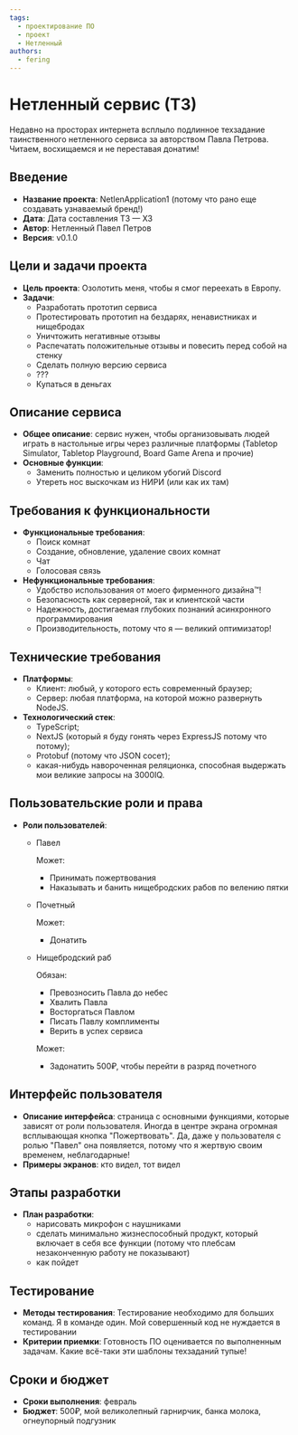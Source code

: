 ```yaml
---
tags:
  - проектирование ПО
  - проект
  - Нетленный
authors:
  - fering
---
```

# Нетленный сервис (ТЗ)

Недавно на просторах интернета всплыло подлинное техзадание таинственного нетленного сервиса за авторством Павла Петрова. Читаем, восхищаемся и не переставая донатим!

<!-- truncate -->

## Введение

* **Название проекта**: NetlenApplication1 (потому что рано еще создавать узнаваемый бренд!)
* **Дата**: Дата составления ТЗ — ХЗ
* **Автор**: Нетленный Павел Петров
* **Версия**: v0.1.0

## Цели и задачи проекта

* **Цель проекта**: Озолотить меня, чтобы я смог переехать в Европу.
* **Задачи**:
  * Разработать прототип сервиса
  * Протестировать прототип на бездарях, ненавистниках и нищебродах
  * Уничтожить негативные отзывы
  * Распечатать положительные отзывы и повесить перед собой на стенку
  * Сделать полную версию сервиса
  * ???
  * Купаться в деньгах

## Описание сервиса

* **Общее описание**: сервис нужен, чтобы организовывать людей играть в настольные игры через различные платформы (Tabletop Simulator, Tabletop Playground, Board Game Arena и прочие)
* **Основные функции**:
  * Заменить полностью и целиком убогий Discord
  * Утереть нос выскочкам из НИРИ (или как их там)

## Требования к функциональности

* **Функциональные требования**:
  * Поиск комнат
  * Создание, обновление, удаление своих комнат
  * Чат
  * Голосовая связь
* **Нефункциональные требования**:
  * Удобство использования от моего фирменного дизайна:tm:!
  * Безопасность как серверной, так и клиентской части
  * Надежность, достигаемая глубоких познаний асинхронного программирования
  * Производительность, потому что я — великий оптимизатор!

## Технические требования

* **Платформы**:
  * Клиент: любый, у которого есть современный браузер;
  * Сервер: любая платформа, на которой можно развернуть NodeJS.
* **Технологический стек**:
  * TypeScript;
  * NextJS (который я буду гонять через ExpressJS потому что потому);
  * Protobuf (потому что JSON сосет);
  * какая-нибудь навороченная реляционка, способная выдержать мои великие запросы на 3000IQ.

## Пользовательские роли и права

* **Роли пользователей**:
  * Павел

    Может:

    * Принимать пожертвования
    * Наказывать и банить нищебродских рабов по велению пятки

  * Почетный

    Может:

    * Донатить

  * Нищебродский раб

    Обязан:

    * Превозносить Павла до небес
    * Хвалить Павла
    * Восторгаться Павлом
    * Писать Павлу комплименты
    * Верить в успех сервиса

    Может:

    * Задонатить 500₽, чтобы перейти в разряд почетного

## Интерфейс пользователя

* **Описание интерфейса**: страница с основными функциями, которые зависят от роли пользователя. Иногда в центре экрана огромная всплывающая кнопка "Пожертвовать". Да, даже у пользователя с ролью "Павел" она появляется, потому что я жертвую своим временем, неблагодарные!
* **Примеры экранов**: кто видел, тот видел

## Этапы разработки

* **План разработки**:
  * нарисовать микрофон с наушниками
  * сделать минимально жизнеспособный продукт, который включает в себя все функции (потому что плебсам незаконченную работу не показывают)
  * как пойдет

## Тестирование

* **Методы тестирования**: Тестирование необходимо для больших команд. Я в команде один. Мой совершенный код не нуждается в тестировании
* **Критерии приемки**: Готовность ПО оценивается по выполненным задачам. Какие всё-таки эти шаблоны техзаданий тупые!

## Сроки и бюджет

* **Сроки выполнения**: февраль
* **Бюджет**: 500₽, мой великолепный гарнирчик, банка молока, огнеупорный подгузник
